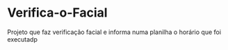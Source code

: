 # Verifica-o-Facial
Projeto que faz verificação facial e informa numa planilha o horário que foi executadp
